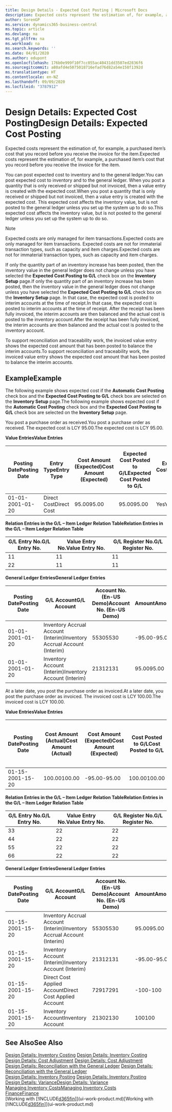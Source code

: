 ```yaml
---
title: Design Details - Expected Cost Posting | Microsoft Docs
description: Expected costs represent the estimation of, for example, a purchased item’s cost that you record before you receive the invoice for the item.
author: SorenGP
ms.service: dynamics365-business-central
ms.topic: article
ms.devlang: na
ms.tgt_pltfrm: na
ms.workload: na
ms.search.keywords: ''
ms.date: 04/01/2020
ms.author: edupont
ms.openlocfilehash: 176b0e999f10f7cc055ac40431dd3507ed2836f6
ms.sourcegitcommit: a80afd4e5075018716efad76d82a54e158f1392d
ms.translationtype: HT
ms.contentlocale: en-NZ
ms.lasthandoff: 09/09/2020
ms.locfileid: "3787912"
---
```

# <a name="design-details-expected-cost-posting"></a><span data-ttu-id="e9ec9-103">Design Details: Expected Cost Posting</span><span class="sxs-lookup"><span data-stu-id="e9ec9-103">Design Details: Expected Cost Posting</span></span>
<span data-ttu-id="e9ec9-104">Expected costs represent the estimation of, for example, a purchased item’s cost that you record before you receive the invoice for the item.</span><span class="sxs-lookup"><span data-stu-id="e9ec9-104">Expected costs represent the estimation of, for example, a purchased item’s cost that you record before you receive the invoice for the item.</span></span>  

 <span data-ttu-id="e9ec9-105">You can post expected cost to inventory and to the general ledger.</span><span class="sxs-lookup"><span data-stu-id="e9ec9-105">You can post expected cost to inventory and to the general ledger.</span></span> <span data-ttu-id="e9ec9-106">When you post a quantity that is only received or shipped but not invoiced, then a value entry is created with the expected cost.</span><span class="sxs-lookup"><span data-stu-id="e9ec9-106">When you post a quantity that is only received or shipped but not invoiced, then a value entry is created with the expected cost.</span></span> <span data-ttu-id="e9ec9-107">This expected cost affects the inventory value, but is not posted to the general ledger unless you set up the system up to do so.</span><span class="sxs-lookup"><span data-stu-id="e9ec9-107">This expected cost affects the inventory value, but is not posted to the general ledger unless you set up the system up to do so.</span></span>  

> [!NOTE]  
>  <span data-ttu-id="e9ec9-108">Expected costs are only managed for item transactions.</span><span class="sxs-lookup"><span data-stu-id="e9ec9-108">Expected costs are only managed for item transactions.</span></span> <span data-ttu-id="e9ec9-109">Expected costs are not for immaterial transaction types, such as capacity and item charges.</span><span class="sxs-lookup"><span data-stu-id="e9ec9-109">Expected costs are not for immaterial transaction types, such as capacity and item charges.</span></span>  

 <span data-ttu-id="e9ec9-110">If only the quantity part of an inventory increase has been posted, then the inventory value in the general ledger does not change unless you have selected the **Expected Cost Posting to G/L** check box on the **Inventory Setup** page.</span><span class="sxs-lookup"><span data-stu-id="e9ec9-110">If only the quantity part of an inventory increase has been posted, then the inventory value in the general ledger does not change unless you have selected the **Expected Cost Posting to G/L** check box on the **Inventory Setup** page.</span></span> <span data-ttu-id="e9ec9-111">In that case, the expected cost is posted to interim accounts at the time of receipt.</span><span class="sxs-lookup"><span data-stu-id="e9ec9-111">In that case, the expected cost is posted to interim accounts at the time of receipt.</span></span> <span data-ttu-id="e9ec9-112">After the receipt has been fully invoiced, the interim accounts are then balanced and the actual cost is posted to the inventory account.</span><span class="sxs-lookup"><span data-stu-id="e9ec9-112">After the receipt has been fully invoiced, the interim accounts are then balanced and the actual cost is posted to the inventory account.</span></span>  

 <span data-ttu-id="e9ec9-113">To support reconciliation and traceability work, the invoiced value entry shows the expected cost amount that has been posted to balance the interim accounts.</span><span class="sxs-lookup"><span data-stu-id="e9ec9-113">To support reconciliation and traceability work, the invoiced value entry shows the expected cost amount that has been posted to balance the interim accounts.</span></span>  

## <a name="example"></a><span data-ttu-id="e9ec9-114">Example</span><span class="sxs-lookup"><span data-stu-id="e9ec9-114">Example</span></span>  
 <span data-ttu-id="e9ec9-115">The following example shows expected cost if the **Automatic Cost Posting** check box and the **Expected Cost Posting to G/L** check box are selected on the **Inventory Setup** page.</span><span class="sxs-lookup"><span data-stu-id="e9ec9-115">The following example shows expected cost if the **Automatic Cost Posting** check box and the **Expected Cost Posting to G/L** check box are selected on the **Inventory Setup** page.</span></span>  

 <span data-ttu-id="e9ec9-116">You post a purchase order as received.</span><span class="sxs-lookup"><span data-stu-id="e9ec9-116">You post a purchase order as received.</span></span> <span data-ttu-id="e9ec9-117">The expected cost is LCY 95.00.</span><span class="sxs-lookup"><span data-stu-id="e9ec9-117">The expected cost is LCY 95.00.</span></span>  

 <span data-ttu-id="e9ec9-118">**Value Entries**</span><span class="sxs-lookup"><span data-stu-id="e9ec9-118">**Value Entries**</span></span>  

|<span data-ttu-id="e9ec9-119">Posting Date</span><span class="sxs-lookup"><span data-stu-id="e9ec9-119">Posting Date</span></span>|<span data-ttu-id="e9ec9-120">Entry Type</span><span class="sxs-lookup"><span data-stu-id="e9ec9-120">Entry Type</span></span>|<span data-ttu-id="e9ec9-121">Cost Amount (Expected)</span><span class="sxs-lookup"><span data-stu-id="e9ec9-121">Cost Amount (Expected)</span></span>|<span data-ttu-id="e9ec9-122">Expected Cost Posted to G/L</span><span class="sxs-lookup"><span data-stu-id="e9ec9-122">Expected Cost Posted to G/L</span></span>|<span data-ttu-id="e9ec9-123">Expected Cost</span><span class="sxs-lookup"><span data-stu-id="e9ec9-123">Expected Cost</span></span>|<span data-ttu-id="e9ec9-124">Item Ledger Entry No.</span><span class="sxs-lookup"><span data-stu-id="e9ec9-124">Item Ledger Entry No.</span></span>|<span data-ttu-id="e9ec9-125">Entry No.</span><span class="sxs-lookup"><span data-stu-id="e9ec9-125">Entry No.</span></span>|  
|------------------|----------------|------------------------------|----------------------------------|-------------------|---------------------------|---------------|  
|<span data-ttu-id="e9ec9-126">01-01-20</span><span class="sxs-lookup"><span data-stu-id="e9ec9-126">01-01-20</span></span>|<span data-ttu-id="e9ec9-127">Direct Cost</span><span class="sxs-lookup"><span data-stu-id="e9ec9-127">Direct Cost</span></span>|<span data-ttu-id="e9ec9-128">95.00</span><span class="sxs-lookup"><span data-stu-id="e9ec9-128">95.00</span></span>|<span data-ttu-id="e9ec9-129">95.00</span><span class="sxs-lookup"><span data-stu-id="e9ec9-129">95.00</span></span>|<span data-ttu-id="e9ec9-130">Yes</span><span class="sxs-lookup"><span data-stu-id="e9ec9-130">Yes</span></span>|<span data-ttu-id="e9ec9-131">1</span><span class="sxs-lookup"><span data-stu-id="e9ec9-131">1</span></span>|<span data-ttu-id="e9ec9-132">1</span><span class="sxs-lookup"><span data-stu-id="e9ec9-132">1</span></span>|  

 <span data-ttu-id="e9ec9-133">**Relation Entries in the G/L – Item Ledger Relation Table**</span><span class="sxs-lookup"><span data-stu-id="e9ec9-133">**Relation Entries in the G/L – Item Ledger Relation Table**</span></span>  

|<span data-ttu-id="e9ec9-134">G/L Entry No.</span><span class="sxs-lookup"><span data-stu-id="e9ec9-134">G/L Entry No.</span></span>|<span data-ttu-id="e9ec9-135">Value Entry No.</span><span class="sxs-lookup"><span data-stu-id="e9ec9-135">Value Entry No.</span></span>|<span data-ttu-id="e9ec9-136">G/L Register No.</span><span class="sxs-lookup"><span data-stu-id="e9ec9-136">G/L Register No.</span></span>|  
|--------------------|---------------------|-----------------------|  
|<span data-ttu-id="e9ec9-137">1</span><span class="sxs-lookup"><span data-stu-id="e9ec9-137">1</span></span>|<span data-ttu-id="e9ec9-138">1</span><span class="sxs-lookup"><span data-stu-id="e9ec9-138">1</span></span>|<span data-ttu-id="e9ec9-139">1</span><span class="sxs-lookup"><span data-stu-id="e9ec9-139">1</span></span>|  
|<span data-ttu-id="e9ec9-140">2</span><span class="sxs-lookup"><span data-stu-id="e9ec9-140">2</span></span>|<span data-ttu-id="e9ec9-141">1</span><span class="sxs-lookup"><span data-stu-id="e9ec9-141">1</span></span>|<span data-ttu-id="e9ec9-142">1</span><span class="sxs-lookup"><span data-stu-id="e9ec9-142">1</span></span>|  

 <span data-ttu-id="e9ec9-143">**General Ledger Entries**</span><span class="sxs-lookup"><span data-stu-id="e9ec9-143">**General Ledger Entries**</span></span>  

|<span data-ttu-id="e9ec9-144">Posting Date</span><span class="sxs-lookup"><span data-stu-id="e9ec9-144">Posting Date</span></span>|<span data-ttu-id="e9ec9-145">G/L Account</span><span class="sxs-lookup"><span data-stu-id="e9ec9-145">G/L Account</span></span>|<span data-ttu-id="e9ec9-146">Account No. (En-US Demo)</span><span class="sxs-lookup"><span data-stu-id="e9ec9-146">Account No. (En-US Demo)</span></span>|<span data-ttu-id="e9ec9-147">Amount</span><span class="sxs-lookup"><span data-stu-id="e9ec9-147">Amount</span></span>|<span data-ttu-id="e9ec9-148">Entry No.</span><span class="sxs-lookup"><span data-stu-id="e9ec9-148">Entry No.</span></span>|  
|------------------|------------------|---------------------------------|------------|---------------|  
|<span data-ttu-id="e9ec9-149">01-01-20</span><span class="sxs-lookup"><span data-stu-id="e9ec9-149">01-01-20</span></span>|<span data-ttu-id="e9ec9-150">Inventory Accrual Account (Interim)</span><span class="sxs-lookup"><span data-stu-id="e9ec9-150">Inventory Accrual Account (Interim)</span></span>|<span data-ttu-id="e9ec9-151">5530</span><span class="sxs-lookup"><span data-stu-id="e9ec9-151">5530</span></span>|<span data-ttu-id="e9ec9-152">-95.00</span><span class="sxs-lookup"><span data-stu-id="e9ec9-152">-95.00</span></span>|<span data-ttu-id="e9ec9-153">2</span><span class="sxs-lookup"><span data-stu-id="e9ec9-153">2</span></span>|  
|<span data-ttu-id="e9ec9-154">01-01-20</span><span class="sxs-lookup"><span data-stu-id="e9ec9-154">01-01-20</span></span>|<span data-ttu-id="e9ec9-155">Inventory Account (Interim)</span><span class="sxs-lookup"><span data-stu-id="e9ec9-155">Inventory Account (Interim)</span></span>|<span data-ttu-id="e9ec9-156">2131</span><span class="sxs-lookup"><span data-stu-id="e9ec9-156">2131</span></span>|<span data-ttu-id="e9ec9-157">95.00</span><span class="sxs-lookup"><span data-stu-id="e9ec9-157">95.00</span></span>|<span data-ttu-id="e9ec9-158">1</span><span class="sxs-lookup"><span data-stu-id="e9ec9-158">1</span></span>|  

 <span data-ttu-id="e9ec9-159">At a later date, you post the purchase order as invoiced.</span><span class="sxs-lookup"><span data-stu-id="e9ec9-159">At a later date, you post the purchase order as invoiced.</span></span> <span data-ttu-id="e9ec9-160">The invoiced cost is LCY 100.00.</span><span class="sxs-lookup"><span data-stu-id="e9ec9-160">The invoiced cost is LCY 100.00.</span></span>  

 <span data-ttu-id="e9ec9-161">**Value Entries**</span><span class="sxs-lookup"><span data-stu-id="e9ec9-161">**Value Entries**</span></span>  

|<span data-ttu-id="e9ec9-162">Posting Date</span><span class="sxs-lookup"><span data-stu-id="e9ec9-162">Posting Date</span></span>|<span data-ttu-id="e9ec9-163">Cost Amount (Actual)</span><span class="sxs-lookup"><span data-stu-id="e9ec9-163">Cost Amount (Actual)</span></span>|<span data-ttu-id="e9ec9-164">Cost Amount (Expected)</span><span class="sxs-lookup"><span data-stu-id="e9ec9-164">Cost Amount (Expected)</span></span>|<span data-ttu-id="e9ec9-165">Cost Posted to G/L</span><span class="sxs-lookup"><span data-stu-id="e9ec9-165">Cost Posted to G/L</span></span>|<span data-ttu-id="e9ec9-166">Expected Cost</span><span class="sxs-lookup"><span data-stu-id="e9ec9-166">Expected Cost</span></span>|<span data-ttu-id="e9ec9-167">Item Ledger Entry No.</span><span class="sxs-lookup"><span data-stu-id="e9ec9-167">Item Ledger Entry No.</span></span>|<span data-ttu-id="e9ec9-168">Entry No.</span><span class="sxs-lookup"><span data-stu-id="e9ec9-168">Entry No.</span></span>|  
|------------------|----------------------------|------------------------------|-------------------------|-------------------|---------------------------|---------------|  
|<span data-ttu-id="e9ec9-169">01-15-20</span><span class="sxs-lookup"><span data-stu-id="e9ec9-169">01-15-20</span></span>|<span data-ttu-id="e9ec9-170">100.00</span><span class="sxs-lookup"><span data-stu-id="e9ec9-170">100.00</span></span>|<span data-ttu-id="e9ec9-171">-95.00</span><span class="sxs-lookup"><span data-stu-id="e9ec9-171">-95.00</span></span>|<span data-ttu-id="e9ec9-172">100.00</span><span class="sxs-lookup"><span data-stu-id="e9ec9-172">100.00</span></span>|<span data-ttu-id="e9ec9-173">No</span><span class="sxs-lookup"><span data-stu-id="e9ec9-173">No</span></span>|<span data-ttu-id="e9ec9-174">1</span><span class="sxs-lookup"><span data-stu-id="e9ec9-174">1</span></span>|<span data-ttu-id="e9ec9-175">2</span><span class="sxs-lookup"><span data-stu-id="e9ec9-175">2</span></span>|  

 <span data-ttu-id="e9ec9-176">**Relation Entries in the G/L – Item Ledger Relation Table**</span><span class="sxs-lookup"><span data-stu-id="e9ec9-176">**Relation Entries in the G/L – Item Ledger Relation Table**</span></span>  

|<span data-ttu-id="e9ec9-177">G/L Entry No.</span><span class="sxs-lookup"><span data-stu-id="e9ec9-177">G/L Entry No.</span></span>|<span data-ttu-id="e9ec9-178">Value Entry No.</span><span class="sxs-lookup"><span data-stu-id="e9ec9-178">Value Entry No.</span></span>|<span data-ttu-id="e9ec9-179">G/L Register No.</span><span class="sxs-lookup"><span data-stu-id="e9ec9-179">G/L Register No.</span></span>|  
|--------------------|---------------------|-----------------------|  
|<span data-ttu-id="e9ec9-180">3</span><span class="sxs-lookup"><span data-stu-id="e9ec9-180">3</span></span>|<span data-ttu-id="e9ec9-181">2</span><span class="sxs-lookup"><span data-stu-id="e9ec9-181">2</span></span>|<span data-ttu-id="e9ec9-182">2</span><span class="sxs-lookup"><span data-stu-id="e9ec9-182">2</span></span>|  
|<span data-ttu-id="e9ec9-183">4</span><span class="sxs-lookup"><span data-stu-id="e9ec9-183">4</span></span>|<span data-ttu-id="e9ec9-184">2</span><span class="sxs-lookup"><span data-stu-id="e9ec9-184">2</span></span>|<span data-ttu-id="e9ec9-185">2</span><span class="sxs-lookup"><span data-stu-id="e9ec9-185">2</span></span>|  
|<span data-ttu-id="e9ec9-186">5</span><span class="sxs-lookup"><span data-stu-id="e9ec9-186">5</span></span>|<span data-ttu-id="e9ec9-187">2</span><span class="sxs-lookup"><span data-stu-id="e9ec9-187">2</span></span>|<span data-ttu-id="e9ec9-188">2</span><span class="sxs-lookup"><span data-stu-id="e9ec9-188">2</span></span>|  
|<span data-ttu-id="e9ec9-189">6</span><span class="sxs-lookup"><span data-stu-id="e9ec9-189">6</span></span>|<span data-ttu-id="e9ec9-190">2</span><span class="sxs-lookup"><span data-stu-id="e9ec9-190">2</span></span>|<span data-ttu-id="e9ec9-191">2</span><span class="sxs-lookup"><span data-stu-id="e9ec9-191">2</span></span>|  

 <span data-ttu-id="e9ec9-192">**General Ledger Entries**</span><span class="sxs-lookup"><span data-stu-id="e9ec9-192">**General Ledger Entries**</span></span>  

|<span data-ttu-id="e9ec9-193">Posting Date</span><span class="sxs-lookup"><span data-stu-id="e9ec9-193">Posting Date</span></span>|<span data-ttu-id="e9ec9-194">G/L Account</span><span class="sxs-lookup"><span data-stu-id="e9ec9-194">G/L Account</span></span>|<span data-ttu-id="e9ec9-195">Account No. (En-US Demo)</span><span class="sxs-lookup"><span data-stu-id="e9ec9-195">Account No. (En-US Demo)</span></span>|<span data-ttu-id="e9ec9-196">Amount</span><span class="sxs-lookup"><span data-stu-id="e9ec9-196">Amount</span></span>|<span data-ttu-id="e9ec9-197">Entry No.</span><span class="sxs-lookup"><span data-stu-id="e9ec9-197">Entry No.</span></span>|  
|------------------|------------------|---------------------------------|------------|---------------|  
|<span data-ttu-id="e9ec9-198">01-15-20</span><span class="sxs-lookup"><span data-stu-id="e9ec9-198">01-15-20</span></span>|<span data-ttu-id="e9ec9-199">Inventory Accrual Account (Interim)</span><span class="sxs-lookup"><span data-stu-id="e9ec9-199">Inventory Accrual Account (Interim)</span></span>|<span data-ttu-id="e9ec9-200">5530</span><span class="sxs-lookup"><span data-stu-id="e9ec9-200">5530</span></span>|<span data-ttu-id="e9ec9-201">95.00</span><span class="sxs-lookup"><span data-stu-id="e9ec9-201">95.00</span></span>|<span data-ttu-id="e9ec9-202">4</span><span class="sxs-lookup"><span data-stu-id="e9ec9-202">4</span></span>|  
|<span data-ttu-id="e9ec9-203">01-15-20</span><span class="sxs-lookup"><span data-stu-id="e9ec9-203">01-15-20</span></span>|<span data-ttu-id="e9ec9-204">Inventory Account (Interim)</span><span class="sxs-lookup"><span data-stu-id="e9ec9-204">Inventory Account (Interim)</span></span>|<span data-ttu-id="e9ec9-205">2131</span><span class="sxs-lookup"><span data-stu-id="e9ec9-205">2131</span></span>|<span data-ttu-id="e9ec9-206">-95.00</span><span class="sxs-lookup"><span data-stu-id="e9ec9-206">-95.00</span></span>|<span data-ttu-id="e9ec9-207">3</span><span class="sxs-lookup"><span data-stu-id="e9ec9-207">3</span></span>|  
|<span data-ttu-id="e9ec9-208">01-15-20</span><span class="sxs-lookup"><span data-stu-id="e9ec9-208">01-15-20</span></span>|<span data-ttu-id="e9ec9-209">Direct Cost Applied Account</span><span class="sxs-lookup"><span data-stu-id="e9ec9-209">Direct Cost Applied Account</span></span>|<span data-ttu-id="e9ec9-210">7291</span><span class="sxs-lookup"><span data-stu-id="e9ec9-210">7291</span></span>|<span data-ttu-id="e9ec9-211">-100</span><span class="sxs-lookup"><span data-stu-id="e9ec9-211">-100</span></span>|<span data-ttu-id="e9ec9-212">6</span><span class="sxs-lookup"><span data-stu-id="e9ec9-212">6</span></span>|  
|<span data-ttu-id="e9ec9-213">01-15-20</span><span class="sxs-lookup"><span data-stu-id="e9ec9-213">01-15-20</span></span>|<span data-ttu-id="e9ec9-214">Inventory Account</span><span class="sxs-lookup"><span data-stu-id="e9ec9-214">Inventory Account</span></span>|<span data-ttu-id="e9ec9-215">2130</span><span class="sxs-lookup"><span data-stu-id="e9ec9-215">2130</span></span>|<span data-ttu-id="e9ec9-216">100</span><span class="sxs-lookup"><span data-stu-id="e9ec9-216">100</span></span>|<span data-ttu-id="e9ec9-217">5</span><span class="sxs-lookup"><span data-stu-id="e9ec9-217">5</span></span>|  

## <a name="see-also"></a><span data-ttu-id="e9ec9-218">See Also</span><span class="sxs-lookup"><span data-stu-id="e9ec9-218">See Also</span></span>
 <span data-ttu-id="e9ec9-219">[Design Details: Inventory Costing](design-details-inventory-costing.md) </span><span class="sxs-lookup"><span data-stu-id="e9ec9-219">[Design Details: Inventory Costing](design-details-inventory-costing.md) </span></span>  
 <span data-ttu-id="e9ec9-220">[Design Details: Cost Adjustment](design-details-cost-adjustment.md) </span><span class="sxs-lookup"><span data-stu-id="e9ec9-220">[Design Details: Cost Adjustment](design-details-cost-adjustment.md) </span></span>  
 <span data-ttu-id="e9ec9-221">[Design Details: Reconciliation with the General Ledger](design-details-reconciliation-with-the-general-ledger.md) </span><span class="sxs-lookup"><span data-stu-id="e9ec9-221">[Design Details: Reconciliation with the General Ledger](design-details-reconciliation-with-the-general-ledger.md) </span></span>  
 <span data-ttu-id="e9ec9-222">[Design Details: Inventory Posting](design-details-inventory-posting.md) </span><span class="sxs-lookup"><span data-stu-id="e9ec9-222">[Design Details: Inventory Posting](design-details-inventory-posting.md) </span></span>  
 [<span data-ttu-id="e9ec9-223">Design Details: Variance</span><span class="sxs-lookup"><span data-stu-id="e9ec9-223">Design Details: Variance</span></span>](design-details-variance.md)  
 [<span data-ttu-id="e9ec9-224">Managing Inventory Costs</span><span class="sxs-lookup"><span data-stu-id="e9ec9-224">Managing Inventory Costs</span></span>](finance-manage-inventory-costs.md)  
 [<span data-ttu-id="e9ec9-225">Finance</span><span class="sxs-lookup"><span data-stu-id="e9ec9-225">Finance</span></span>](finance.md)  
 <span data-ttu-id="e9ec9-226">[Working with [!INCLUDE[d365fin](includes/d365fin_md.md)]](ui-work-product.md)</span><span class="sxs-lookup"><span data-stu-id="e9ec9-226">[Working with [!INCLUDE[d365fin](includes/d365fin_md.md)]](ui-work-product.md)</span></span>
